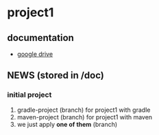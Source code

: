 # project1

## documentation
- [google drive](https://drive.google.com/drive/folders/1YJFNYrfd8VamOut_oa05qtyuiER7Ozq2?usp=drive_link)

## NEWS (stored in /doc)

### initial project
1. gradle-project (branch) for project1 with gradle
2. maven-project (branch) for project1 with maven
3. we just apply **one of them** (branch)
